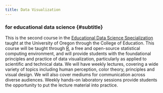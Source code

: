 ```yaml
---
title: Data Visualization
---
```



### for educational data science {#subtitle}
This is the second course in the [Educational Data Science Specialization](https://education.uoregon.edu/data-science-specialization-educational-leadership) taught at the University of Oregon through the College of Education. This course will be taught through [R](https://cran.r-project.org), a free and open-source statistical computing environment, and will provide students with  the foundational principles and practice of data visualization, particularly as applied to scientific and technical data. We will have weekly lectures, covering a wide variety of topics including human perception, color theory, principles and visual design. We will also cover mediums for communication across diverse audiences. Weekly hands-on laboratory sessions provide students the opportunity to put the lecture material into practice. 
